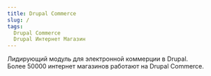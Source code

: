 ```yaml
---
title: Drupal Commerce
slug: /
tags:
  Drupal Commerce
  Drupal Интернет Магазин
---
```

Лидирующий модуль для электронной коммерции в Drupal.\
Более 50000 интернет магазинов работают на Drupal Commerce.

